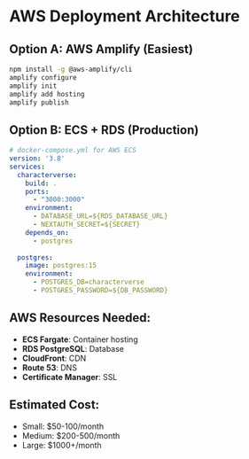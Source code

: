 # AWS Deployment Architecture

## Option A: AWS Amplify (Easiest)
```bash
npm install -g @aws-amplify/cli
amplify configure
amplify init
amplify add hosting
amplify publish
```

## Option B: ECS + RDS (Production)
```yaml
# docker-compose.yml for AWS ECS
version: '3.8'
services:
  characterverse:
    build: .
    ports:
      - "3000:3000"
    environment:
      - DATABASE_URL=${RDS_DATABASE_URL}
      - NEXTAUTH_SECRET=${SECRET}
    depends_on:
      - postgres
      
  postgres:
    image: postgres:15
    environment:
      - POSTGRES_DB=characterverse
      - POSTGRES_PASSWORD=${DB_PASSWORD}
```

## AWS Resources Needed:
- **ECS Fargate**: Container hosting
- **RDS PostgreSQL**: Database
- **CloudFront**: CDN
- **Route 53**: DNS
- **Certificate Manager**: SSL

## Estimated Cost:
- Small: $50-100/month
- Medium: $200-500/month
- Large: $1000+/month
